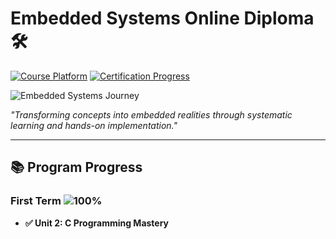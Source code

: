 # Embedded Systems Online Diploma 🛠️

[![Course Platform](https://img.shields.io/badge/Platform-Learn--in--Depth-2D3E50)](https://www.learn-in-depth.com/)
[![Certification Progress](https://img.shields.io/badge/Certification-85%25_Complete-8A2BE2)](https://www.learn-in-depth-store.com/certificate/abdallabahrawyy%40gmail.com)

![Embedded Systems Journey](https://github.com/Ya7iazidan/Mastering-of-Embedded-System-Diploma-/raw/main/assets/header.png)

*"Transforming concepts into embedded realities through systematic learning and hands-on implementation."*

---

## 📚 Program Progress

### **First Term** ![100%](https://progress-bar.dev/100/?title=Done&color=4CAF50)
- **✅ Unit 2: C Programming Mastery**  

